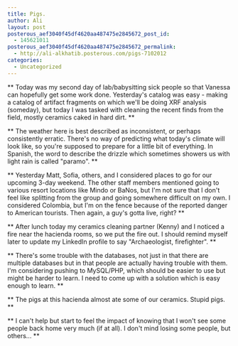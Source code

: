 ```yaml
---
title: Pigs.
author: Ali
layout: post
posterous_aef3040f45df4620aa487475e2845672_post_id:
  - 145621011
posterous_aef3040f45df4620aa487475e2845672_permalink:
  - http://ali-alkhatib.posterous.com/pigs-7102012
categories:
  - Uncategorized
---
```

**
  Today was my second day of lab/babysitting sick people so that Vanessa can hopefully get some work done. Yesterday's catalog was easy - making a catalog of artifact fragments on which we'll be doing XRF analysis (someday), but today I was tasked with cleaning the recent finds from the field, mostly ceramics caked in hard dirt.
**

**
  The weather here is best described as inconsistent, or perhaps consistently erratic. There's no way of predicting what today's climate will look like, so you're supposed to prepare for a little bit of everything. In Spanish, the word to describe the drizzle which sometimes showers us with light rain is called "paramo".
**

**
  Yesterday Matt, Sofia, others, and I considered places to go for our upcoming 3-day weekend. The other staff members mentioned going to various resort locations like Mindo or BaNos, but I'm not sure that I don't feel like splitting from the group and going somewhere difficult on my own. I considered Colombia, but I'm on the fence because of the reported danger to American tourists. Then again, a guy's gotta live, right?
**

**
  After lunch today my ceramics cleaning partner (Kenny) and I noticed a fire near the hacienda rooms, so we put the fire out. I should remind myself later to update my LinkedIn profile to say "Archaeologist, firefighter".
**

**
  There's some trouble with the databases, not just in that there are multiple databases but in that people are actually having trouble with them. I'm considering pushing to MySQL/PHP, which should be easier to use but might be harder to learn. I need to come up with a solution which is easy enough to learn.
**

**
  The pigs at this hacienda almost ate some of our ceramics. Stupid pigs.
**

**
  I can't help but start to feel the impact of knowing that I won't see some people back home very much (if at all). I don't mind losing some people, but others...
**
